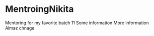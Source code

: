 # MentroingNikita
Mentoring for my favorite batch 11
Some information 
More information
Almaz chnage
